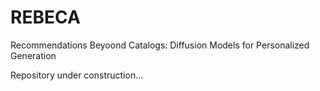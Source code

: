 # REBECA
Recommendations Beyoond Catalogs: Diffusion Models for Personalized Generation


Repository under construction...
